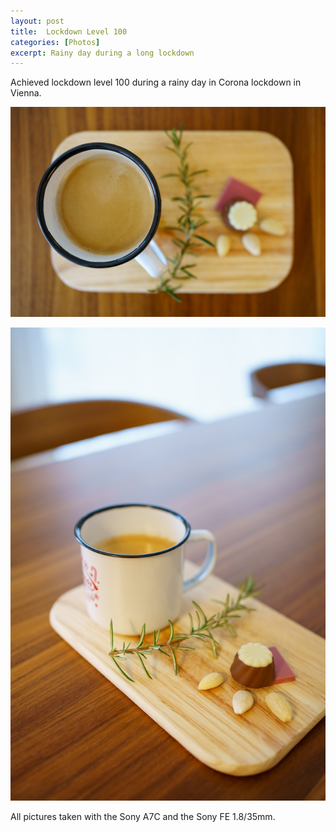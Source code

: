 ```yaml
---
layout: post
title:  Lockdown Level 100
categories: [Photos] 
excerpt: Rainy day during a long lockdown
---
```

Achieved lockdown level 100 during a rainy day in Corona lockdown in Vienna.

![Coffee](../images/20210104/coffee_1.jpg)

![Coffee](../images/20210104/coffee_2.jpg)

All pictures taken with the Sony A7C and the Sony FE 1.8/35mm.
